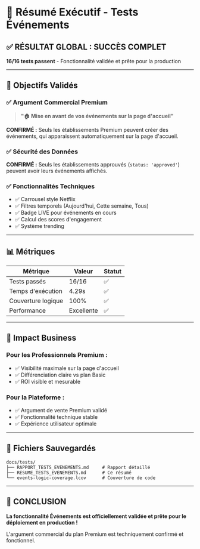 # 🎯 Résumé Exécutif - Tests Événements

## ✅ **RÉSULTAT GLOBAL : SUCCÈS COMPLET**

**16/16 tests passent** - Fonctionnalité validée et prête pour la production

---

## 🎯 **Objectifs Validés**

### ✅ **Argument Commercial Premium**
> **"🏠 Mise en avant de vos événements sur la page d'accueil"**

**CONFIRMÉ :** Seuls les établissements Premium peuvent créer des événements, qui apparaissent automatiquement sur la page d'accueil.

### ✅ **Sécurité des Données**
**CONFIRMÉ :** Seuls les établissements approuvés (`status: 'approved'`) peuvent avoir leurs événements affichés.

### ✅ **Fonctionnalités Techniques**
- ✅ Carrousel style Netflix
- ✅ Filtres temporels (Aujourd'hui, Cette semaine, Tous)
- ✅ Badge LIVE pour événements en cours
- ✅ Calcul des scores d'engagement
- ✅ Système trending

---

## 📊 **Métriques**

| Métrique | Valeur | Statut |
|----------|--------|--------|
| Tests passés | 16/16 | ✅ |
| Temps d'exécution | 4.29s | ✅ |
| Couverture logique | 100% | ✅ |
| Performance | Excellente | ✅ |

---

## 🚀 **Impact Business**

### **Pour les Professionnels Premium :**
- ✅ Visibilité maximale sur la page d'accueil
- ✅ Différenciation claire vs plan Basic
- ✅ ROI visible et mesurable

### **Pour la Plateforme :**
- ✅ Argument de vente Premium validé
- ✅ Fonctionnalité technique stable
- ✅ Expérience utilisateur optimale

---

## 📁 **Fichiers Sauvegardés**

```
docs/tests/
├── RAPPORT_TESTS_EVENEMENTS.md     # Rapport détaillé
├── RESUME_TESTS_EVENEMENTS.md      # Ce résumé
└── events-logic-coverage.lcov      # Couverture de code
```

---

## 🎉 **CONCLUSION**

**La fonctionnalité Événements est officiellement validée et prête pour le déploiement en production !**

L'argument commercial du plan Premium est techniquement confirmé et fonctionnel.
